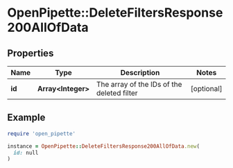 # OpenPipette::DeleteFiltersResponse200AllOfData

## Properties

| Name | Type | Description | Notes |
| ---- | ---- | ----------- | ----- |
| **id** | **Array&lt;Integer&gt;** | The array of the IDs of the deleted filter | [optional] |

## Example

```ruby
require 'open_pipette'

instance = OpenPipette::DeleteFiltersResponse200AllOfData.new(
  id: null
)
```

